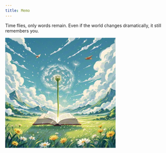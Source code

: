 ```yaml
---
title: Memo
---
```


Time flies, only words remain. Even if the world changes dramatically, it still remembers you.

<img src="/images/banner-memo.jpg" width="70%" />
